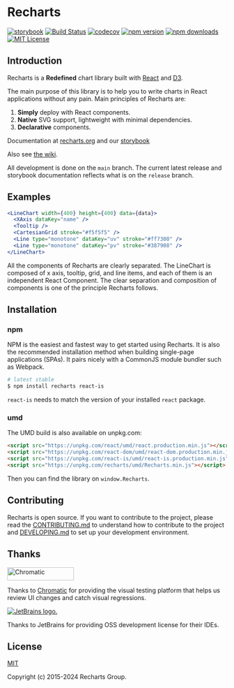 # Recharts

[![storybook](https://raw.githubusercontent.com/storybooks/brand/master/badge/badge-storybook.svg)](https://recharts.org/en-US/storybook)
[![Build Status](https://github.com/recharts/recharts/workflows/Node.js%20CI/badge.svg)](https://github.com/recharts/recharts/actions)
[![codecov](https://codecov.io/gh/recharts/recharts/graph/badge.svg?token=Bn6L2hrl8T)](https://codecov.io/gh/recharts/recharts)
[![npm version](https://badge.fury.io/js/recharts.svg)](http://badge.fury.io/js/recharts)
[![npm downloads](https://img.shields.io/npm/dm/recharts.svg?style=flat-square)](https://www.npmjs.com/package/recharts)
[![MIT License](https://img.shields.io/badge/license-MIT-blue.svg?style=flat)](/LICENSE)

## Introduction

Recharts is a **Redefined** chart library built with [React](https://facebook.github.io/react/) and [D3](http://d3js.org).

The main purpose of this library is to help you to write charts in React applications without any pain. Main principles of Recharts are:

1. **Simply** deploy with React components.
2. **Native** SVG support, lightweight with minimal dependencies.
3. **Declarative** components.

Documentation at [recharts.org](https://recharts.org) and our [storybook](https://recharts.org/en-US/storybook)

Also see [the wiki](https://github.com/recharts/recharts/wiki).

All development is done on the `main` branch. The current latest release and storybook documentation reflects what is on the `release` branch.

## Examples

```jsx
<LineChart width={400} height={400} data={data}>
  <XAxis dataKey="name" />
  <Tooltip />
  <CartesianGrid stroke="#f5f5f5" />
  <Line type="monotone" dataKey="uv" stroke="#ff7300" />
  <Line type="monotone" dataKey="pv" stroke="#387908" />
</LineChart>
```

All the components of Recharts are clearly separated. The LineChart is composed of x axis, tooltip, grid, and line items, and each of them is an independent React Component. The clear separation and composition of components is one of the principle Recharts follows.

## Installation

### npm

NPM is the easiest and fastest way to get started using Recharts. It is also the recommended installation method when building single-page applications (SPAs). It pairs nicely with a CommonJS module bundler such as Webpack.

```sh
# latest stable
$ npm install recharts react-is
```

`react-is` needs to match the version of your installed `react` package.

### umd

The UMD build is also available on unpkg.com:

```html
<script src="https://unpkg.com/react/umd/react.production.min.js"></script>
<script src="https://unpkg.com/react-dom/umd/react-dom.production.min.js"></script>
<script src="https://unpkg.com/react-is/umd/react-is.production.min.js"></script>
<script src="https://unpkg.com/recharts/umd/Recharts.min.js"></script>
```

Then you can find the library on `window.Recharts`.

## Contributing

Recharts is open source. If you want to contribute to the project, please read the [CONTRIBUTING.md](/CONTRIBUTING.md)
to understand how to contribute to the project and [DEVELOPING.md](/DEVELOPING.md) to set up your development
environment.

## Thanks

<a href="https://www.chromatic.com/"><img src="https://user-images.githubusercontent.com/321738/84662277-e3db4f80-af1b-11ea-88f5-91d67a5e59f6.png" width="153" height="30" alt="Chromatic" /></a>

Thanks to [Chromatic](https://www.chromatic.com/) for providing the visual testing platform that helps us review UI changes and catch visual regressions.

[![JetBrains logo.](https://resources.jetbrains.com/storage/products/company/brand/logos/jetbrains.svg)](https://jb.gg/OpenSourceSupport)

Thanks to JetBrains for providing OSS development license for their IDEs.

## License

[MIT](http://opensource.org/licenses/MIT)

Copyright (c) 2015-2024 Recharts Group.
